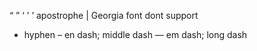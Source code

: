 “ ”
‘ ’
ʼ apostrophe | Georgia font dont support
- hyphen
– en dash; middle dash
— em dash; long dash